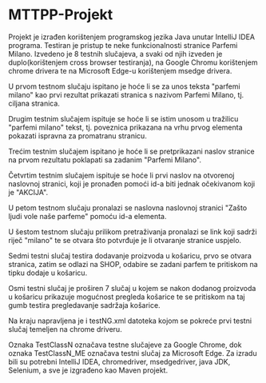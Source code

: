 # MTTPP-Projekt

Projekt je izrađen korištenjem programskog jezika Java unutar IntelliJ IDEA programa. Testiran je pristup te neke funkcionalnosti stranice Parfemi Milano.
Izvedeno je 8 testnih slučajeva, a svaki od njih izveden je duplo(korištenjem cross browser testiranja), na Google Chromu korištenjem chrome drivera te na Microsoft Edge-u korištenjem msedge drivera. 

U prvom testnom slučaju ispitano je hoće li se za unos teksta "parfemi milano" kao prvi rezultat prikazati stranica s nazivom Parfemi Milano, tj. ciljana stranica.

Drugim testnim slučajem ispituje se hoće li se istim unosom u tražilicu "parfemi milano" tekst, tj. poveznica prikazana na vrhu prvog elementa pokazati ispravna za promatranu stranicu.

Trećim testnim slučajem ispitano je hoće li se pretprikazani naslov stranice na prvom rezultatu poklapati sa zadanim "Parfemi Milano".

Četvrtim testnim slučajem ispituje se hoće li prvi naslov na otvorenoj naslovnoj stranici, koji je pronađen pomoći id-a biti jednak očekivanom koji je "AKCIJA".

U petom testnom slučaju pronalazi se naslovna naslovnoj stranici "Zašto ljudi vole naše parfeme" pomoću id-a elementa.

U šestom testnom slučaju prilikom pretraživanja pronalazi se link koji sadrži riječ "milano" te se otvara što potvrđuje je li otvaranje stranice uspjelo.

Sedmi testni slučaj testira dodavanje proizvoda u košaricu, prvo se otvara stranica, zatim se odlazi na SHOP, odabire se zadani parfem te pritiskom na tipku dodaje u košaricu.

Osmi testni slučaj je proširen 7 slučaj u kojem se nakon dodanog proizvoda u košaricu prikazuje mogućnost pregleda košarice te se pritiskom na taj gumb testira pregledavanje sadržaja košarice.

Na kraju napravljena je i testNG.xml datoteka kojom se pokreće prvi testni slučaj temeljen na chrome driveru. 

Oznaka TestClassN označava testne slučajeve za Google Chrome, dok oznaka TestClassN_ME označava testni slučaj za Microsoft Edge.
Za izradu bili su potrebni IntelliJ IDEA, chromedriver, msedgedriver, java JDK, Selenium, a sve je izgrađeno kao Maven projekt. 
